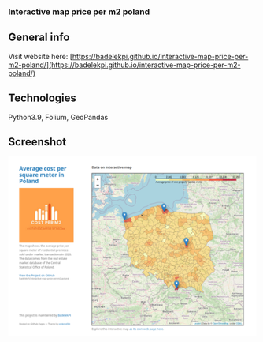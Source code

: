 ### Interactive map price per m2 poland

## General info
Visit website here: [https://badelekpi.github.io/interactive-map-price-per-m2-poland/](https://badelekpi.github.io/interactive-map-price-per-m2-poland/)
## Technologies
Python3.9, Folium, GeoPandas
## Screenshot
![Screenshot](screenshot_web.png)


